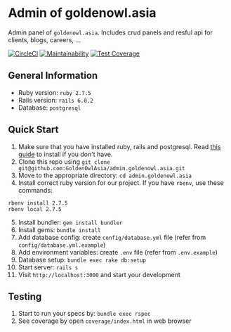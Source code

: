 # Admin of goldenowl.asia

Admin panel of `goldenowl.asia`. Includes crud panels and resful api for clients, blogs, careers, ...

[![CircleCI](https://circleci.com/gh/GoldenOwlAsia/admin.goldenowl.asia.svg?style=shield)](https://circleci.com/gh/GoldenOwlAsia/admin.goldenowl.asia)
[![Maintainability](https://api.codeclimate.com/v1/badges/dafecd84f9b151dc1e37/maintainability)](https://codeclimate.com/github/GoldenOwlAsia/admin.goldenowl.asia/maintainability)
[![Test Coverage](https://api.codeclimate.com/v1/badges/dafecd84f9b151dc1e37/test_coverage)](https://codeclimate.com/github/GoldenOwlAsia/admin.goldenowl.asia/test_coverage)

## General Information

- Ruby version: `ruby 2.7.5`
- Rails version: `rails 6.0.2`
- Database: `postgresql`

## Quick Start

1. Make sure that you have installed ruby, rails and postgresql. Read [this guide](https://gorails.com/setup) to install if you don't have.
2. Clone this repo using `git clone git@github.com:GoldenOwlAsia/admin.goldenowl.asia.git`
3. Move to the appropriate directory: `cd admin.goldenowl.asia`
4. Install correct ruby version for our project. If you have `rbenv`, use these commands:

```
rbenv install 2.7.5
rbenv local 2.7.5
```

5. Install bundler: `gem install bundler`
6. Install gems: `bundle install`
7. Add database config: create `config/database.yml` file (refer from `config/database.yml.example`)
8. Add environment variables: create `.env` file (refer from `.env.example`)
9. Database setup: `bundle exec rake db:setup`
10. Start server: `rails s`
11. Visit `http://localhost:3000` and start your development

## Testing

1. Start to run your specs by: `bundle exec rspec`
2. See coverage by open `coverage/index.html` in web browser
